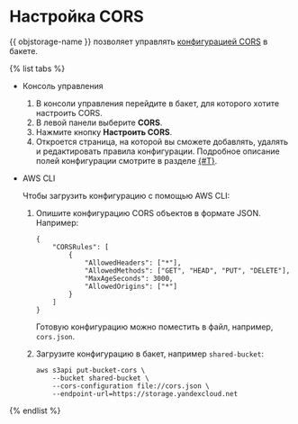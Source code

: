 # Настройка CORS

{{ objstorage-name }} позволяет управлять [конфигурацией CORS](../../concepts/cors.md) в бакете.

{% list tabs %}

- Консоль управления


    1. В консоли управления перейдите в бакет, для которого хотите настроить CORS.
    2. В левой панели выберите **CORS**.
    3. Нажмите кнопку **Настроить CORS**.
    4. Откроется страница, на которой вы сможете добавлять, удалять и редактировать правила конфигурации. Подробное описание полей конфигурации смотрите в разделе [{#T}](../../s3/api-ref/cors/xml-config.md).

- AWS CLI

    Чтобы загрузить конфигурацию с помощью AWS CLI:

    1. Опишите конфигурацию CORS объектов в формате JSON. Например:

        ```
        {
            "CORSRules": [
                {
                    "AllowedHeaders": ["*"],
                    "AllowedMethods": ["GET", "HEAD", "PUT", "DELETE"],
                    "MaxAgeSeconds": 3000,
                    "AllowedOrigins": ["*"]
                }
            ]
        }
        ```

        Готовую конфигурацию можно поместить в файл, например, `cors.json`.

    2. Загрузите конфигурацию в бакет, например `shared-bucket`:

        ```
        aws s3api put-bucket-cors \
            --bucket shared-bucket \
            --cors-configuration file://cors.json \
            --endpoint-url=https://storage.yandexcloud.net
        ```

{% endlist %}